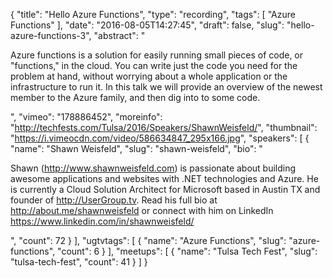 {
  "title": "Hello Azure Functions",
  "type": "recording",
  "tags": [
    "Azure Functions"
  ],
  "date": "2016-08-05T14:27:45",
  "draft": false,
  "slug": "hello-azure-functions-3",
  "abstract": "<p>Azure functions is a solution for easily running small pieces of code, or \"functions,\" in the cloud. You can write just the code you need for the problem at hand, without worrying about a whole application or the infrastructure to run it. In this talk we will provide an overview of the newest member to the Azure family, and then dig into to some code.</p>",
  "vimeo": "178886452",
  "moreinfo": "http://techfests.com/Tulsa/2016/Speakers/ShawnWeisfeld/",
  "thumbnail": "https://i.vimeocdn.com/video/586634847_295x166.jpg",
  "speakers": [
    {
      "name": "Shawn Weisfeld",
      "slug": "shawn-weisfeld",
      "bio": "<p>Shawn (http://www.shawnweisfeld.com) is passionate about building awesome applications and websites with .NET technologies and Azure. He is currently a Cloud Solution Architect for Microsoft based in Austin TX and founder of http://UserGroup.tv. Read his full bio at http://about.me/shawnweisfeld or connect with him on LinkedIn https://www.linkedin.com/in/shawnweisfeld/</p>",
      "count": 72
    }
  ],
  "ugtvtags": [
    {
      "name": "Azure Functions",
      "slug": "azure-functions",
      "count": 6
    }
  ],
  "meetups": [
    {
      "name": "Tulsa Tech Fest",
      "slug": "tulsa-tech-fest",
      "count": 41
    }
  ]
}